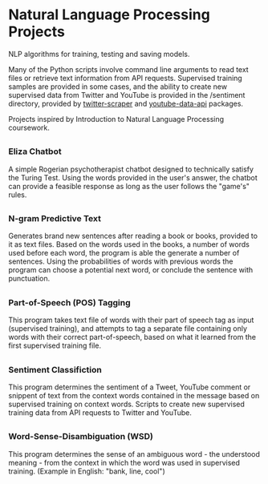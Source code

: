 # Natural Language Processing Projects
NLP algorithms for training, testing and saving models.

Many of the Python scripts involve command line arguments to read text files or retrieve text information from API requests. Supervised training samples are provided in some cases, and the ability to create new supervised data from Twitter and YouTube is provided in the /sentiment directory, provided by [twitter-scraper](https://github.com/bisguzar/twitter-scraper) and [youtube-data-api](https://github.com/mabrownnyu/youtube-data-api) packages.

Projects inspired by Introduction to Natural Language Processing coursework.
##
### Eliza Chatbot
A simple Rogerian psychotherapist chatbot designed to technically satisfy the Turing Test. Using the words provided in the user's answer, the chatbot can provide a feasible response as long as the user follows the "game's" rules.
##
### N-gram Predictive Text
Generates brand new sentences after reading a book or books, provided to it as text files. Based on the words used in the books, a number of words used before each word, the program is able the generate a number of sentences. Using the probabilities of words with previous words the program can choose a potential next word, or conclude the sentence with punctuation.
##
### Part-of-Speech (POS) Tagging
This program takes text file of words with their part of speech tag as input (supervised training), and attempts to tag a separate file containing only words with their correct part-of-speech, based on what it learned from the first supervised training file.
##
### Sentiment Classifiction
This program determines the sentiment of a Tweet, YouTube comment or snippent of text from the context words contained in the message based on supervised training on context words.
Scripts to create new supervised training data from API requests to Twitter and YouTube.
##
### Word-Sense-Disambiguation (WSD)
This program determines the sense of an ambiguous word - the understood meaning - from the context in which the word was used in supervised training. (Example in English: "bank, line, cool")

